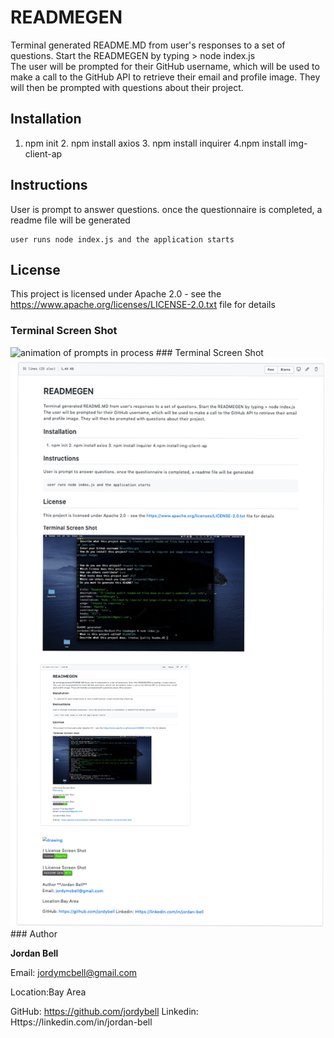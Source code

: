
# READMEGEN 
Terminal generated README.MD from user's responses to a set of questions. Start the READMEGEN by typing > node index.js  <br>The user will be prompted for their GitHub username, which will be used to make a call to the GitHub API to retrieve their email and profile image. They will then be prompted with questions about their project.</p>

## Installation
1. npm init  2. npm install axios  3. npm install inquirer 4.npm install img-client-ap
## Instructions
User is prompt to answer questions. once the questionnaire is completed, a readme file will be generated
```
user runs node index.js and the application starts
```
## License 
This project is licensed under Apache 2.0 - see the https://www.apache.org/licenses/LICENSE-2.0.txt file for details
### Terminal Screen Shot
<img src="assets/terminal.gif" alt="animation of prompts in process" />
### Terminal Screen Shot
<img src="assets/ReadMeScreenShot.png" alt="drawing" />
### Author

**Jordan Bell**

Email: jordymcbell@gmail.com

Location:Bay Area

GitHub: https://github.com/jordybell
Linkedin: Https://linkedin.com/in/jordan-bell
